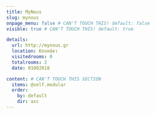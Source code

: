 ```yaml
---
title: MyNous
slug: mynous
onpage_menu: false # CAN'T TOUCH THIS! default: false
visible: true # CAN'T TOUCH THIS! default: true

details:
  url: http://mynous.gr
  location: Κουκάκι
  visitedrooms: 0
  totalrooms: 2
  date: 01082018

content: # CAN'T TOUCH THIS SECTION
  items: @self.modular
  order:
    by: default
    dir: asc
---
```

